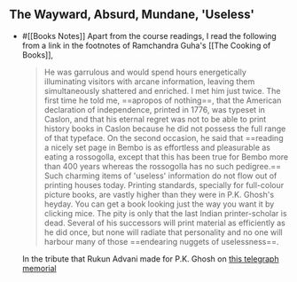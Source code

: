 ## The Wayward, Absurd, Mundane, 'Useless'
- #[[Books Notes]] Apart from the course readings, I read the following from a link in the footnotes of Ramchandra Guha's [[The Cooking of Books]],
  
  > He was garrulous and would spend hours energetically illuminating visitors with arcane information, leaving them simultaneously shattered and enriched. I met him just twice. The first time he told me, ==apropos of nothing==, that the American declaration of independence, printed in 1776, was typeset in Caslon, and that his eternal regret was not to be able to print history books in Caslon because he did not possess the full range of that typeface. On the second occasion, he said that ==reading a nicely set page in Bembo is as effortless and pleasurable as eating a rossogolla, except that this has been true for Bembo more than 400 years whereas the rossogolla has no such pedigree.== Such charming items of 'useless' information do not flow out of printing houses today. Printing standards, specially for full-colour picture books, are vastly higher than they were in P.K. Ghosh's heyday. You can get a book looking just the way you want it by clicking mice. The pity is only that the last Indian printer-scholar is dead. Several of his successors will print material as efficiently as he did once, but none will radiate that personality and no one will harbour many of those ==endearing nuggets of uselessness==. 
  
  In the tribute that Rukun Advani made for P.K. Ghosh on [this telegraph memorial](https://www.telegraphindia.com/opinion/in-memoriam/cid/940003)